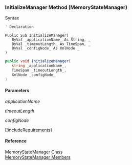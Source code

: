 ﻿### InitializeManager Method (MemoryStateManager)

Syntax

```vbnet
' Declaration

Public Sub InitializeManager( _
   ByVal _applicationName_ As String, _
   ByVal _timeoutLength_ As TimeSpan, _
   ByVal _configNode_ As XmlNode _
) 
```

```csharp
public void InitializeManager( 
   string _applicationName_,
   TimeSpan _timeoutLength_,
   XmlNode _configNode_
)
```

#### Parameters

_applicationName_

_timeoutLength_

_configNode_

[!include[Requirements](../partials/requirements.md)]

#### Reference

[MemoryStateManager Class](FChoice.Common~FChoice.Common.State.MemoryStateManager.md)  
[MemoryStateManager Members](FChoice.Common~FChoice.Common.State.MemoryStateManager_members.md)